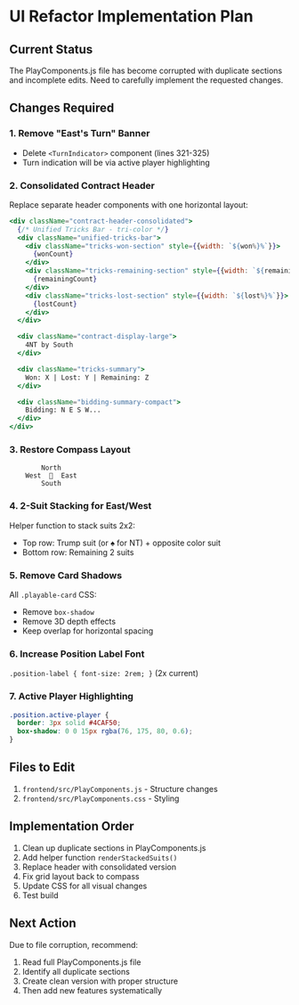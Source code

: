 # UI Refactor Implementation Plan

## Current Status
The PlayComponents.js file has become corrupted with duplicate sections and incomplete edits. Need to carefully implement the requested changes.

## Changes Required

### 1. Remove "East's Turn" Banner
- Delete `<TurnIndicator>` component (lines 321-325)
- Turn indication will be via active player highlighting

### 2. Consolidated Contract Header
Replace separate header components with one horizontal layout:

```jsx
<div className="contract-header-consolidated">
  {/* Unified Tricks Bar - tri-color */}
  <div className="unified-tricks-bar">
    <div className="tricks-won-section" style={{width: `${won%}%`}}>
      {wonCount}
    </div>
    <div className="tricks-remaining-section" style={{width: `${remaining%}%`}}>
      {remainingCount}
    </div>
    <div className="tricks-lost-section" style={{width: `${lost%}%`}}>
      {lostCount}
    </div>
  </div>

  <div className="contract-display-large">
    4NT by South
  </div>

  <div className="tricks-summary">
    Won: X | Lost: Y | Remaining: Z
  </div>

  <div className="bidding-summary-compact">
    Bidding: N E S W...
  </div>
</div>
```

### 3. Restore Compass Layout
```
        North
    West  🎴  East
        South
```

### 4. 2-Suit Stacking for East/West
Helper function to stack suits 2x2:
- Top row: Trump suit (or ♠ for NT) + opposite color suit
- Bottom row: Remaining 2 suits

### 5. Remove Card Shadows
All `.playable-card` CSS:
- Remove `box-shadow`
- Remove 3D depth effects
- Keep overlap for horizontal spacing

### 6. Increase Position Label Font
`.position-label { font-size: 2rem; }` (2x current)

### 7. Active Player Highlighting
```css
.position.active-player {
  border: 3px solid #4CAF50;
  box-shadow: 0 0 15px rgba(76, 175, 80, 0.6);
}
```

## Files to Edit
1. `frontend/src/PlayComponents.js` - Structure changes
2. `frontend/src/PlayComponents.css` - Styling

## Implementation Order
1. Clean up duplicate sections in PlayComponents.js
2. Add helper function `renderStackedSuits()`
3. Replace header with consolidated version
4. Fix grid layout back to compass
5. Update CSS for all visual changes
6. Test build

## Next Action
Due to file corruption, recommend:
1. Read full PlayComponents.js file
2. Identify all duplicate sections
3. Create clean version with proper structure
4. Then add new features systematically
